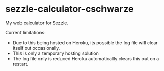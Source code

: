 # sezzle-calculator-cschwarze
 My web calculator for Sezzle.
 
Current limitations:
* Due to this being hosted on Heroku, its possible the log file will clear itself out occasionally.
* This is only a temporary hosting solution
* The log file only is reduced Heroku automaticallly clears this out on a restart.

